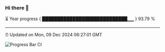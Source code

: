 ### Hi there 👋

⏳ Year progress { ████████████████████████████▁▁ } 93.79 %

---

⏰ Updated on Mon, 09 Dec 2024 06:27:01 GMT

![Progress Bar CI](https://github.com/liununu/liununu/workflows/Progress%20Bar%20CI/badge.svg)
